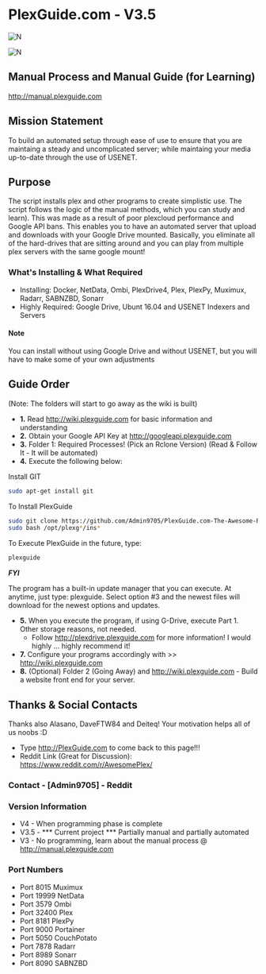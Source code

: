 # PlexGuide.com - V3.5

![N](https://preview.ibb.co/gdXE0m/Snip20171029_22.png)

![N](https://image.ibb.co/b75Hcb/Snip20171104_27.png")

## Manual Process and Manual Guide (for Learning)
http://manual.plexguide.com

## Mission Statement
To build an automated setup through ease of use to ensure that you are maintaing a steady and uncomplicated server; while maintaing your media up-to-date through the use of USENET.

## Purpose
The script installs plex and other programs to create simplistic use.  The script follows the logic of the manual methods, which you can study and learn).  This was made as a result of poor plexcloud performance and Google API bans.  This enables you to have an automated server that upload and downloads with your Google Drive mounted.  Basically, you eliminate all of the hard-drives that are sitting around and you can play from multiple plex servers with the same google mount!

### What's Installing & What Required
- Installing: Docker, NetData, Ombi, PlexDrive4, Plex, PlexPy, Muximux, Radarr, SABNZBD, Sonarr
- Highly Required: Google Drive, Ubunt 16.04 and USENET Indexers and Servers

#### Note
You can install without using Google Drive and without USENET, but you will have to make some of your own adjustments

## Guide Order
(Note: The folders will start to go away as the wiki is built)

- **1.** Read http://wiki.plexguide.com for basic information and understanding
- **2.** Obtain your Google API Key at http://googleapi.plexguide.com
- **3.** Folder 1: Required Processes! (Pick an Rclone Version) (Read & Follow It - It will be automated)
- **4.** Execute the following below:

Install GIT
```sh
sudo apt-get install git
```

To Install PlexGuide
```sh
sudo git clone https://github.com/Admin9705/PlexGuide.com-The-Awesome-Plex-Server.git /opt/plexguide
sudo bash /opt/plexg*/ins*
```

To Execute PlexGuide in the future, type:
```sh
plexguide
```

***FYI***

The program has a built-in update manager that you can execute.  At anytime, just type: plexguide.  Select option #3 and the newest files will download for the newest options and updates.

- **5.** When you execute the program, if using G-Drive, execute Part 1. Other storage reasons, not needed.
  - Follow http://plexdrive.plexguide.com for more information! I would highly ... highly recommend it!
- **7.** Configure your programs accordingly with >> http://wiki.plexguide.com
- **8.** (Optional) Folder 2 (Going Away) and http://wiki.plexguide.com - Build a website front end for your server.

## Thanks & Social Contacts

Thanks also Alasano, DaveFTW84 and Deiteq! Your motivation helps all of us noobs :D

- Type http://PlexGuide.com to come back to this page!!!
- Reddit Link (Great for Discussion): https://www.reddit.com/r/AwesomePlex/

### Contact  - [Admin9705] - Reddit

### Version Information
- V4   - When programming phase is complete
- V3.5 - *** Current project *** Partially manual and partially automated
- V3   - No programming, learn about the manual process @ http://manual.plexguide.com

### Port Numbers

- Port 8015   Muximux
- Port 19999  NetData
- Port 3579   Ombi
- Port 32400  Plex
- Port 8181   PlexPy
- Port 9000   Portainer
- Port 5050   CouchPotato
- Port 7878   Radarr 
- Port 8989   Sonarr
- Port 8090   SABNZBD
